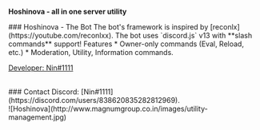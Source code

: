 <p align="centre">
  <strong>
    Hoshinova - all in one server utility
  </strong>
</p>
### Hoshinova - The Bot
The bot's framework is inspired by [reconlx](https://youtube.com/reconlxx). The bot uses `discord.js` v13 with **slash commands** support!
Features
* Owner-only commands (Eval, Reload, etc.)
* Moderation, Utility, Information commands.
<br />
<p align="centre">
  <a href="https://discord.com/users/838620835282812969">
    Developer: Nin#1111
  </a>
</p>
<br />
### Contact
Discord: [Nin#1111](https://discord.com/users/838620835282812969).
<br />
![Hoshinova](http://www.magnumgroup.co.in/images/utility-management.jpg)
